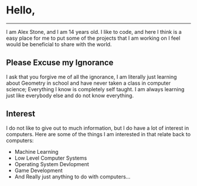 # Hello,

---

I am Alex Stone, and I am 14 years old. I like to code, and here I think is a easy place for me to put some of the projects that I am working on I feel would be beneficial to share with the world. 

## Please Excuse my Ignorance
I ask that you forgive me of all the ignorance, I am literally just learning about Geometry in school and have never taken a class in computer science; Everything I know is completely self taught. I am always learning just like everybody else and do not know everything.

## Interest
I do not like to give out to much information, but I do have a lot of interest in computers. Here are some of the things I am interested in that relate back to computers:

- Machine Learning
- Low Level Computer Systems
- Operating System Devlopment
- Game Development
- And Really just anything to do with computers...



